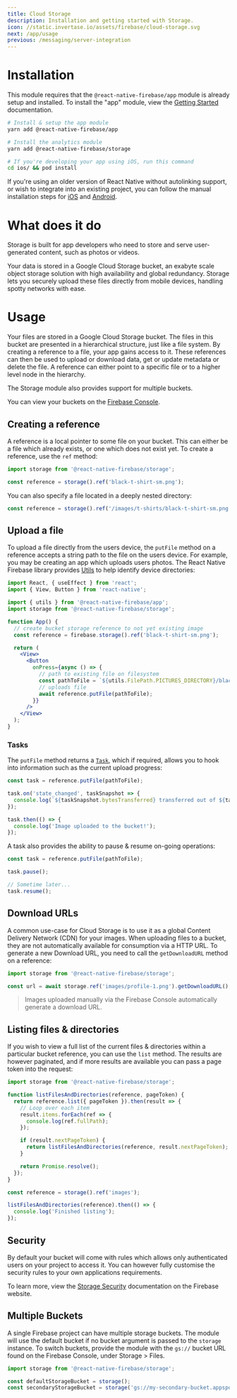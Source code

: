 ```yaml
---
title: Cloud Storage
description: Installation and getting started with Storage.
icon: //static.invertase.io/assets/firebase/cloud-storage.svg
next: /app/usage
previous: /messaging/server-integration
---
```


# Installation

This module requires that the `@react-native-firebase/app` module is already setup and installed. To install the "app" module, view the
[Getting Started](/) documentation.

```bash
# Install & setup the app module
yarn add @react-native-firebase/app

# Install the analytics module
yarn add @react-native-firebase/storage

# If you're developing your app using iOS, run this command
cd ios/ && pod install
```

If you're using an older version of React Native without autolinking support, or wish to integrate into an existing project,
you can follow the manual installation steps for [iOS](/storage/usage/installation/ios) and [Android](/storage/usage/installation/android).

# What does it do

Storage is built for app developers who need to store and serve user-generated content, such as photos or videos.

<Youtube id="_tyjqozrEPY" />

Your data is stored in a Google Cloud Storage bucket, an exabyte scale object storage solution with high availability and
global redundancy. Storage lets you securely upload these files directly from mobile devices, handling spotty networks with ease.

# Usage

Your files are stored in a Google Cloud Storage bucket. The files in this bucket are presented in a hierarchical structure,
just like a file system. By creating a reference to a file, your app gains access to it. These references can then be
used to upload or download data, get or update metadata or delete the file. A reference can either point to a specific
file or to a higher level node in the hierarchy.

The Storage module also provides support for multiple buckets.

You can view your buckets on the [Firebase Console](https://console.firebase.google.com/project/_/storage/files).

## Creating a reference

A reference is a local pointer to some file on your bucket. This can either be a file which already exists, or one
which does not exist yet. To create a reference, use the `ref` method:

```js
import storage from '@react-native-firebase/storage';

const reference = storage().ref('black-t-shirt-sm.png');
```

You can also specify a file located in a deeply nested directory:

```js
const reference = storage().ref('/images/t-shirts/black-t-shirt-sm.png');
```

## Upload a file

To upload a file directly from the users device, the `putFile` method on a reference accepts a string path to the file
on the users device. For example, you may be creating an app which uploads users photos. The React Native Firebase
library provides [Utils](/app/utils) to help identify device directories:

```jsx
import React, { useEffect } from 'react';
import { View, Button } from 'react-native';

import { utils } from '@react-native-firebase/app';
import storage from '@react-native-firebase/storage';

function App() {
  // create bucket storage reference to not yet existing image
  const reference = firebase.storage().ref('black-t-shirt-sm.png');

  return (
    <View>
      <Button
        onPress={async () => {
          // path to existing file on filesystem
          const pathToFile = `${utils.FilePath.PICTURES_DIRECTORY}/black-t-shirt-sm.png`;
          // uploads file
          await reference.putFile(pathToFile);
        }}
      />
    </View>
  );
}
```

### Tasks

The `putFile` method returns a [`Task`](/reference/storage/task), which if required, allows you to hook into information
such as the current upload progress:

```js
const task = reference.putFile(pathToFile);

task.on('state_changed', taskSnapshot => {
  console.log(`${taskSnapshot.bytesTransferred} transferred out of ${task.totalBytes}`);
});

task.then(() => {
  console.log('Image uploaded to the bucket!');
});
```

A task also provides the ability to pause & resume on-going operations:

```js
const task = reference.putFile(pathToFile);

task.pause();

// Sometime later...
task.resume();
```

## Download URLs

A common use-case for Cloud Storage is to use it as a global Content Delivery Network (CDN) for your images. When uploading
files to a bucket, they are not automatically available for consumption via a HTTP URL. To generate a new Download URL, you
need to call the `getDownloadURL` method on a reference:

```js
import storage from '@react-native-firebase/storage';

const url = await storage.ref('images/profile-1.png').getDownloadURL();
```

> Images uploaded manually via the Firebase Console automatically generate a download URL.

## Listing files & directories

If you wish to view a full list of the current files & directories within a particular bucket reference, you can use
the `list` method. The results are however paginated, and if more results are available you can pass a page token into the request:

```js
import storage from '@react-native-firebase/storage';

function listFilesAndDirectories(reference, pageToken) {
  return reference.list({ pageToken }).then(result => {
    // Loop over each item
    result.items.forEach(ref => {
      console.log(ref.fullPath);
    });

    if (result.nextPageToken) {
      return listFilesAndDirectories(reference, result.nextPageToken);
    }

    return Promise.resolve();
  });
}

const reference = storage().ref('images');

listFilesAndDirectories(reference).then(() => {
  console.log('Finished listing');
});
```

## Security

By default your bucket will come with rules which allows only authenticated users on your project to access it. You can
however fully customise the security rules to your own applications requirements.

To learn more, view the [Storage Security](https://firebase.google.com/docs/storage/security/start) documentation
on the Firebase website.

## Multiple Buckets

A single Firebase project can have multiple storage buckets. The module will use the default bucket if no bucket argument
is passed to the `storage` instance. To switch buckets, provide the module with the `gs://` bucket URL found on the
Firebase Console, under Storage > Files.

```js
import storage from '@react-native-firebase/storage';

const defaultStorageBucket = storage();
const secondaryStorageBucket = storage('gs://my-secondary-bucket.appspot.com');
```

